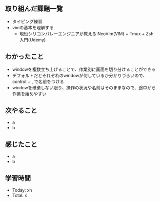 ## 取り組んだ課題一覧
- タイピング練習
- vimの基本を理解する
  - 現役シリコンバレーエンジニアが教える NeoVim(VIM) + Tmux + Zsh 入門(Udemy)
## わかったこと
- windowを複数立ち上げることで、作業別に画面を切り分けることができる
- デフォルトだとそれぞれのwindowが何しているか分かりづらいので、control + , で名前をつける
- windowを破棄しない限り、操作の状況や名前はそのままなので、途中から作業を始めやすい
## 次やること
- a
- b
## 感じたこと
- a
- b
## 学習時間
- Today: xh
- Total: x

